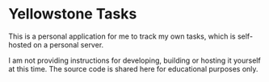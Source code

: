 # Yellowstone Tasks

This is a personal application for me to track my own tasks, which is
self-hosted on a personal server. 

I am not providing instructions for developing, building or hosting it yourself
at this time. The source code is shared here for educational purposes only.
